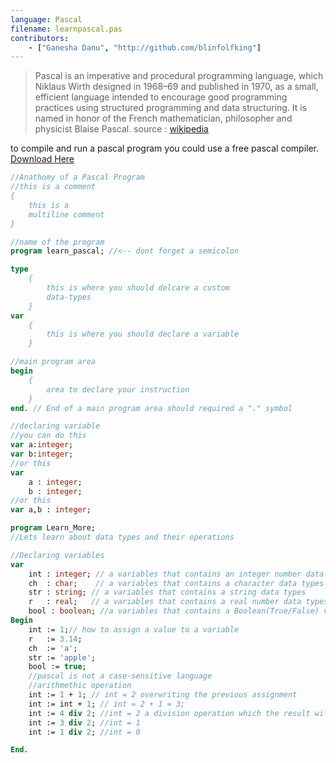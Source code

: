 ```yaml
---
language: Pascal
filename: learnpascal.pas
contributors:
    - ["Ganesha Danu", "http://github.com/blinfolfking"]
---
```



>Pascal is an imperative and procedural programming language, which Niklaus Wirth designed in 1968–69 and published in 1970, as a small, efficient language intended to encourage good programming practices using structured programming and data structuring. It is named in honor of the French mathematician, philosopher and physicist Blaise Pascal. 
source : [wikipedia](https://en.wikipedia.org/wiki/Pascal_(programming_language))



to compile and run a pascal program you could use a free pascal compiler. [Download Here](https://www.freepascal.org/)

```pascal
//Anathomy of a Pascal Program
//this is a comment
{
    this is a 
    multiline comment
}

//name of the program
program learn_pascal; //<-- dont forget a semicolon

type
    {
        this is where you should delcare a custom
        data-types
    }
var
    {
        this is where you should declare a variable
    }

//main program area
begin
    {
        area to declare your instruction
    }
end. // End of a main program area should required a "." symbol
```

```pascal
//declaring variable
//you can do this
var a:integer;
var b:integer;
//or this
var 
    a : integer;
    b : integer;
//or this
var a,b : integer;
```
```pascal
program Learn_More;
//Lets learn about data types and their operations

//Declaring variables
var 
    int : integer; // a variables that contains an integer number data types
    ch  : char;    // a variables that contains a character data types
    str : string; // a variables that contains a string data types
    r   : real;   // a variables that contains a real number data types
    bool : boolean; //a variables that contains a Boolean(True/False) value data types
Begin
    int := 1;// how to assign a value to a variable
    r   := 3.14;
    ch  := 'a';
    str := 'apple';
    bool := true;
    //pascal is not a case-sensitive language
    //arithmethic operation
    int := 1 + 1; // int = 2 overwriting the previous assignment
    int := int + 1; // int = 2 + 1 = 3;
    int := 4 div 2; //int = 2 a division operation which the result will be floored
    int := 3 div 2; //int = 1
    int := 1 div 2; //int = 0

End.
```